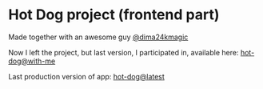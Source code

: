 # Hot Dog project (frontend part)

Made together with an awesome guy [@dima24kmagic](https://github.com/dima24kmagic)

Now I left the project, but last version, I participated in, available here:
[hot-dog@with-me](https://dimadk24.github.io/hot-dog-frontend/)

Last production version of app:
[hot-dog@latest](https://vk.com/app6731681_-171466987)
